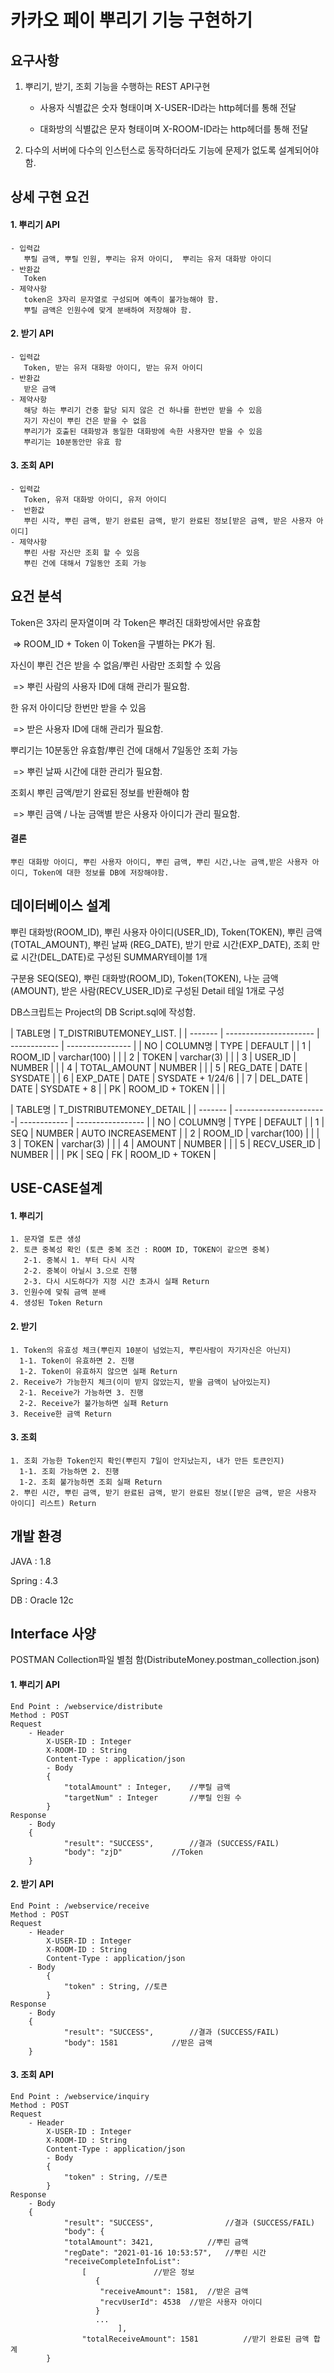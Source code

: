 # 카카오 페이 뿌리기 기능 구현하기

## 요구사항

1. 뿌리기, 받기, 조회 기능을 수행하는 REST API구현

   - 사용자 식별값은 숫자 형태이며 X-USER-ID라는 http헤더를 통해 전달

   - 대화방의 식별값은 문자 형태이며 X-ROOM-ID라는 http헤더를 통해 전달

2. 다수의 서버에 다수의 인스턴스로 동작하더라도 기능에 문제가 없도록 설계되어야 함.

## 상세 구현 요건

#### 1. 뿌리기 API

```
- 입력값 
  ​	뿌릴 금액, 뿌릴 인원, 뿌리는 유저 아이디,  뿌리는 유저 대화방 아이디
- 반환값
  ​	Token
- 제약사항 
  ​	token은 3자리 문자열로 구성되며 예측이 불가능해야 함.
  ​	뿌릴 금액은 인원수에 맞게 분배하여 저장해야 함.
```

#### 2. 받기 API

```
- 입력값
  ​	Token, 받는 유저 대화방 아이디, 받는 유저 아이디
- 반환값
  ​	받은 금액
- 제약사항
  ​	해당 하는 뿌리기 건중 할당 되지 않은 건 하나를 한번만 받을 수 있음
  ​	자기 자신이 뿌린 건은 받을 수 없음
  ​	뿌리기가 호출된 대화방과 동일한 대화방에 속한 사용자만 받을 수 있음
  ​	뿌리기는 10분동안만 유효 함
```

#### 3. 조회 API

```
- 입력값
  ​	Token, 유저 대화방 아이디, 유저 아이디
-  반환값
  ​	뿌린 시각, 뿌린 금액, 받기 완료된 금액, 받기 완료된 정보[받은 금액, 받은 사용자 아이디]
- 제약사항
  ​	뿌린 사람 자신만 조회 할 수 있음
  ​	뿌린 건에 대해서 7일동안 조회 가능
```

## 요건 분석

Token은 3자리 문자열이며 각 Token은 뿌려진 대화방에서만 유효함 

​	=>  ROOM_ID + Token 이 Token을 구별하는 PK가 됨.

자신이 뿌린 건은 받을 수 없음/뿌린 사람만 조회할 수 있음

​	=> 뿌린 사람의 사용자 ID에 대해 관리가 필요함.

한 유저 아이디당 한번만 받을 수 있음

​	=> 받은 사용자 ID에 대해 관리가 필요함.

뿌리기는 10분동안 유효함/뿌린 건에 대해서 7일동안 조회 가능

​	=> 뿌린 날짜 시간에 대한 관리가 필요함.

조회시 뿌린 금액/받기 완료된 정보를 반환해야 함

​	=> 뿌린 금액 / 나눈 금액별 받은 사용자 아이디가 관리 필요함.

#### 결론 

```
뿌린 대화방 아이디, 뿌린 사용자 아이디, 뿌린 금액, 뿌린 시간,나눈 금액,받은 사용자 아이디, Token에 대한 정보를 DB에 저장해야함.
```



## 데이터베이스 설계

뿌린 대화방(ROOM_ID), 뿌린 사용자 아이디(USER_ID), Token(TOKEN), 뿌린 금액(TOTAL_AMOUNT), 뿌린 날짜 (REG_DATE), 받기 만료 시간(EXP_DATE), 조회 만료 시간(DEL_DATE)로 구성된 SUMMARY테이블 1개

구분용 SEQ(SEQ), 뿌린 대화방(ROOM_ID), Token(TOKEN), 나눈 금액(AMOUNT), 받은 사람(RECV_USER_ID)로 구성된 Detail 테일 1개로 구성

DB스크립트는 Project의 DB Script.sql에 작성함.

| TABLE명 | T_DISTRIBUTEMONEY_LIST.                                  | 
| ------- | ---------------------- | ------------ | ---------------- |
| NO      | COLUMN명               | TYPE         | DEFAULT          |
| 1       | ROOM_ID                | varchar(100) |                  |
| 2       | TOKEN                  | varchar(3)   |                  |
| 3       | USER_ID                | NUMBER       |                  |
| 4       | TOTAL_AMOUNT           | NUMBER       |                  |
| 5       | REG_DATE               | DATE         | SYSDATE          |
| 6       | EXP_DATE               | DATE         | SYSDATE + 1/24/6 |
| 7       | DEL_DATE               | DATE         | SYSDATE + 8      |
| PK      | ROOM_ID + TOKEN        |              |                  |

| TABLE명 | T_DISTRIBUTEMONEY_DETAIL                            	     |
| ------- | -----------------------| ------------ | ----------------- |
| NO      | COLUMN명                | TYPE         | DEFAULT           |
| 1       | SEQ                    | NUMBER       | AUTO INCREASEMENT |
| 2       | ROOM_ID                | varchar(100) |                   |
| 3       | TOKEN                  | varchar(3)   |                   |
| 4       | AMOUNT                 | NUMBER       |                   |
| 5       | RECV_USER_ID           | NUMBER       |                   |
| PK      | SEQ                    | FK           | ROOM_ID + TOKEN   |

## USE-CASE설계

#### 1. 뿌리기 

```
1. 문자열 토큰 생성
2. 토큰 중복성 확인 (토큰 중복 조건 : ROOM ID, TOKEN이 같으면 중복)
   2-1. 중복시 1. 부터 다시 시작
   2-2. 중복이 아닐시 3.으로 진행
   2-3. 다시 시도하다가 지정 시간 초과시 실패 Return
3. 인원수에 맞춰 금액 분배
4. 생성된 Token Return
```

#### 2. 받기

```
1. Token의 유효성 체크(뿌린지 10분이 넘었는지, 뿌린사람이 자기자신은 아닌지)
  1-1. Token이 유효하면 2. 진행
  1-2. Token이 유효하지 않으면 실패 Return
2. Receive가 가능한지 체크(이미 받지 않았는지, 받을 금액이 남아있는지)
  2-1. Receive가 가능하면 3. 진행
  2-2. Receive가 불가능하면 실패 Return
3. Receive한 금액 Return
```

#### 3. 조회

```
1. 조회 가능한 Token인지 확인(뿌린지 7일이 안지났는지, 내가 만든 토큰인지)
  1-1. 조회 가능하면 2. 진행
  1-2. 조회 불가능하면 조회 실패 Return
2. 뿌린 시간, 뿌린 금액, 받기 완료된 금액, 받기 완료된 정보([받은 금액, 받은 사용자 아이디] 리스트) Return
```

## 개발 환경

JAVA : 1.8

Spring : 4.3

DB : Oracle 12c

## Interface 사양
POSTMAN Collection파일 별첨 함(DistributeMoney.postman_collection.json)

#### 1. 뿌리기 API

```
End Point : /webservice/distribute
Method : POST
Request
	- Header
		X-USER-ID : Integer
		X-ROOM-ID : String
		Content-Type : application/json
    	- Body
    	{ 
    		"totalAmount" : Integer, 	//뿌릴 금액
    		"targetNum" : Integer		//뿌릴 인원 수
    	}
Response
	- Body
	{ 
    		"result": "SUCCESS",		//결과 (SUCCESS/FAIL)
    		"body": "zjD"			//Token
	}
```

#### 2. 받기 API

```
End Point : /webservice/receive
Method : POST
Request
	- Header
		X-USER-ID : Integer
		X-ROOM-ID : String
		Content-Type : application/json
   	- Body
    	{ 
    		"token" : String, //토큰
    	}
Response
	- Body
	{ 
    		"result": "SUCCESS",		//결과 (SUCCESS/FAIL)
    		"body": 1581			//받은 금액
	}
```

#### 3. 조회 API

```
End Point : /webservice/inquiry
Method : POST
Request
	- Header
		X-USER-ID : Integer
		X-ROOM-ID : String
		Content-Type : application/json
    	- Body
    	{ 
    		"token" : String, //토큰
    	}
Response
	- Body
	{
        	"result": "SUCCESS",				//결과 (SUCCESS/FAIL)
        	"body": {
			"totalAmount": 3421,			//뿌린 금액
			"regDate": "2021-01-16 10:53:57", 	//뿌린 시간
			"receiveCompleteInfoList": 
				[				//받은 정보
				   {
					"receiveAmount": 1581,	//받은 금액
					"recvUserId": 4538	//받은 사용자 아이디
				   }
				   ...
            			],
            	"totalReceiveAmount": 1581			//받기 완료된 금액 합계
        }
```


